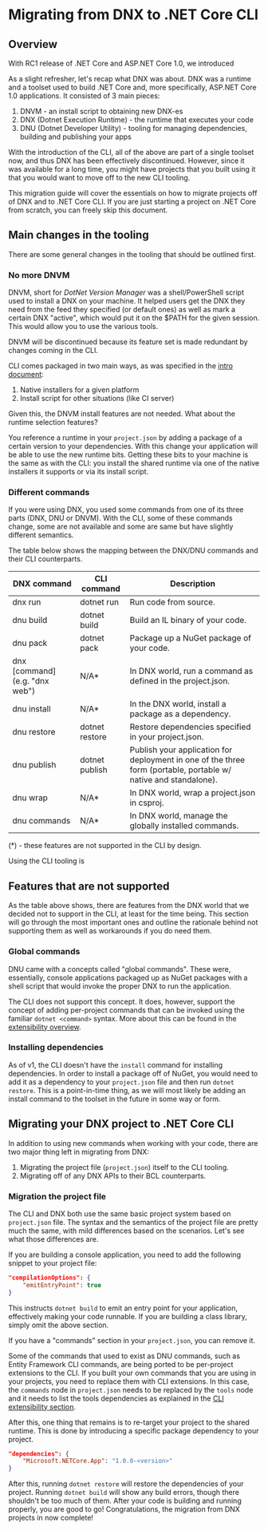 # Migrating from DNX to .NET Core CLI

## Overview
With RC1 release of .NET Core and ASP.NET Core 1.0, we introduced

As a slight refresher, let's recap what DNX was about. DNX was a runtime and a toolset used to build .NET Core and, 
more specifically, ASP.NET Core 1.0 applications. It consisted of 3 main pieces:

1. DNVM - an install script to obtaining new DNX-es
2. DNX (Dotnet Execution Runtime) - the runtime that executes your code
3. DNU (Dotnet Developer Utility) - tooling for managing dependencies, building and publishing your apps

With the introduction of the CLI, all of the above are part of a single toolset now, and thus DNX has been 
effectively discontinued. However, since it was available for a long time, you might have projects that you 
built using it that you would want to move off to the new CLI tooling. 

This migration guide will cover the essentials on how to migrate projects off of DNX and to .NET Core CLI. If you are just 
starting a project on .NET Core from scratch, you can freely skip this document. 

## Main changes in the tooling
There are some general changes in the tooling that should be outlined first. 

### No more DNVM
DNVM, short for *DotNet Version Manager* was a shell/PowerShell script used to install a DNX on your machine. It helped
users get the DNX they need from the feed they specified (or default ones) as well as mark a certain DNX "active", which 
would put it on the $PATH for the given session. This would allow you to use the various tools.

DNVM will be discontinued because its feature set is made redundant by changes coming in the CLI.

CLI comes packaged in two main ways, as was specified in the [intro document](overview.md#installation):

1. Native installers for a given platform
2. Install script for other situations (like CI server)

Given this, the DNVM install features are not needed. What about the runtime selection features? 

You reference a runtime in your `project.json` by adding a package of a certain version to your dependencies. With this change
your application will be able to use the new runtime bits. Getting these bits to your machine is the same as with the CLI: 
you install the shared runtime via one of the native installers it supports or via its install script. 

### Different commands
If you were using DNX, you used some commands from one of its three parts (DNX, DNU or DNVM). With the CLI, some of these
commands change, some are not available and some are same but have slightly different semantics. 

The table below shows the mapping between the DNX/DNU commands and their CLI counterparts.


| DNX command                    	| CLI command    	| Description                                                                                                     	|
|--------------------------------	|----------------	|-----------------------------------------------------------------------------------------------------------------	|
| dnx run                        	| dotnet run     	| Run code from source.                                                                                           	|
| dnu build                      	| dotnet build   	| Build an IL binary of your code.                                                                                	|
| dnu pack                       	| dotnet pack    	| Package up a NuGet package of your code.                                                                        	|
| dnx [command] (e.g. "dnx web") 	| N/A\*          	| In DNX world, run a command as defined in the project.json.                                                     	|
| dnu install                    	| N/A\*          	| In the DNX world, install a package as a dependency.                                                            	|
| dnu restore                    	| dotnet restore 	| Restore dependencies specified in your project.json.                                                            	|
| dnu publish                    	| dotnet publish 	| Publish your application for deployment in one of the three form (portable, portable w/ native and standalone). 	|
| dnu wrap                       	| N/A\*          	| In DNX world, wrap a project.json in csproj.                                                                    	|
| dnu commands                   	| N/A\*          	| In DNX world, manage the globally installed commands.                                                           	|

(\*) - these features are not supported in the CLI by design. 

Using the CLI tooling is 

## Features that are not supported
As the table above shows, there are features from the DNX world that we decided not to support in the CLI, at least for 
the time being. This section will go through the most important ones and outline the rationale behind not supporting 
them as well as workarounds if you do need them.

### Global commands
DNU came with a concepts called "global commands". These were, essentially, console applications packaged up as NuGet 
packages with a shell script that would invoke the proper DNX to run the application. 

The CLI does not support this concept. It does, however, support the concept of adding per-project commands that can be 
invoked using the familiar `dotnet <command>` syntax. More about this can be found in the [extensibility overview](overview.md#extensibility). 

### Installing dependencies
As of v1, the CLI doesn't have the `install` command for installing dependencies. In order to install a package off of NuGet, you would 
need to add it as a dependency to your `project.json` file and then run `dotnet restore`. This is a point-in-time thing, 
as we will most likely be adding an install command to the toolset in the future in some way or form. 

## Migrating your DNX project to .NET Core CLI
In addition to using new commands when working with your code, there are two major thing left in migrating from DNX:

1. Migrating the project file (`project.json`) itself to the CLI tooling.
2. Migrating off of any DNX APIs to their BCL counterparts. 

### Migration the project file
The CLI and DNX both use the same basic project system based on `project.json` file. The syntax and the semantics of the 
project file are pretty much the same, with mild differences based on the scenarios. Let's see what those differences are. 

If you are building a console application, you need to add the following snippet to your project file:

```json
"compilationOptions": {
    "emitEntryPoint": true
}
```
This instructs `dotnet build` to emit an entry point for your application, effectively making your code runnable. If 
you are building a class library, simply omit the above section.

If you have a "commands" section in your `project.json`, you can remove it.

Some of the commands that used to exist as DNU commands, such as Entity Framework CLI commands, are being ported to be 
per-project extensions to the CLI. If you built your own commands that you are using in your projects, you need to 
replace them with CLI extensions. In this case, the `commands` node in `project.json` needs to be replaced by the 
`tools` node and it needs to list the tools dependencies as explained in the 
[CLI extensibility section](overview.md#extensibility). 

After this, one thing that remains is to re-target your project to the shared runtime. This is done by introducing a
specific package dependency to your project.

```json
"dependencies": {
    "Microsoft.NETCore.App": "1.0.0-<version>"
}
```

After this, running `dotnet restore` will restore the dependencies of your project. Running `dotnet build` will show 
any build errors, though there shouldn't be too much of them. After your code is building and running properly, you 
are good to go! Congratulations, the migration from DNX projects in now complete!

